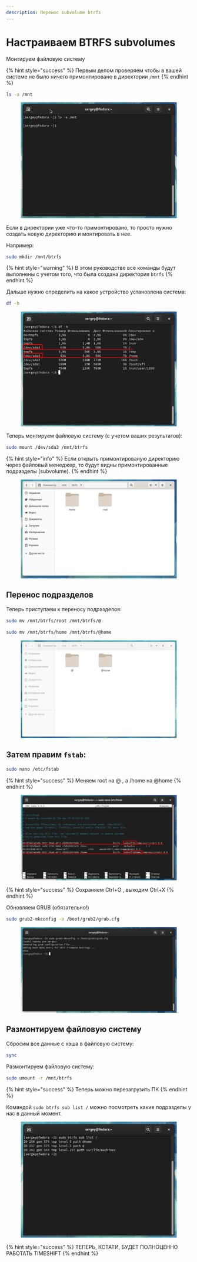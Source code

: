 ```yaml
---
description: Перенос subvolume btrfs
---
```


# Настраиваем BTRFS subvolumes

Монтируем файловую систему

{% hint style="success" %}
Первым делом проверяем чтобы в вашей системе не было ничего примонтировано в директории `/mnt`
{% endhint %}

```bash
ls -a /mnt
```

<figure><img src="../../.gitbook/assets/2222222.png" alt=""><figcaption></figcaption></figure>

Если в директории уже что-то примонтировано, то просто нужно создать новую директорию и монтировать в нее.&#x20;

Например:

```bash
sudo mkdir /mnt/btrfs
```

{% hint style="warning" %}
В этом руководстве все команды будут выполнены с учетом того, что была создана директория `btrfs`
{% endhint %}

Дальше нужно определить на какое устройство установлена система:

```bash
df -h
```

<figure><img src="../../.gitbook/assets/333333.png" alt=""><figcaption></figcaption></figure>

Теперь монтируем файловую систему (c учетом ваших результатов):

```bash
sudo mount /dev/sda3 /mnt/btrfs
```

{% hint style="info" %}
Если открыть примонтированую директорию через файловый менеджер, то будут видны примонтированные подразделы (subvolume).
{% endhint %}

<figure><img src="../../.gitbook/assets/444444444444.png" alt=""><figcaption></figcaption></figure>

## Перенос подразделов

Теперь приступаем к переносу подразделов:

```bash
sudo mv /mnt/btrfs/root /mnt/btrfs/@
```

```bash
sudo mv /mnt/btrfs/home /mnt/btrfs/@home
```

<figure><img src="../../.gitbook/assets/5555555.png" alt=""><figcaption></figcaption></figure>

## Затем правим `fstab`:

```bash
sudo nano /etc/fstab
```

{% hint style="success" %}
Меняем root нa @ , а /home на @home
{% endhint %}

<figure><img src="../../.gitbook/assets/6666666666.png" alt=""><figcaption></figcaption></figure>

{% hint style="success" %}
Сохраняем Ctrl+O , выходим Ctrl+X
{% endhint %}

Обновляем GRUB (обязательно!)

```bash
sudo grub2-mkconfig -o /boot/grub2/grub.cfg
```

<figure><img src="../../.gitbook/assets/777777777777777.png" alt=""><figcaption></figcaption></figure>

## Размонтируем файловую систему

Сбросим все данные с хэша в файловую систему:

```bash
sync
```

Размонтируем файловую систему:

```bash
sudo umount -r /mnt/btrfs
```

{% hint style="success" %}
Теперь можно перезагрузить ПК
{% endhint %}

Командой `sudo btrfs sub list /` можно посмотреть какие подразделы у нас в данный момент.

<figure><img src="../../.gitbook/assets/999999999999.png" alt=""><figcaption></figcaption></figure>

{% hint style="success" %}
ТЕПЕРЬ, КСТАТИ, БУДЕТ ПОЛНОЦЕННО РАБОТАТЬ TIMESHIFT
{% endhint %}
